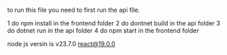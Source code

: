 to run this file you need to first run the api file.

1 do npm install in the frontend folder
2 do dontnet build in the api folder
3 do dotnet run in the api folder
4 do npm start in the frontend folder   


node js versin is v23.7.0
react@19.0.0


